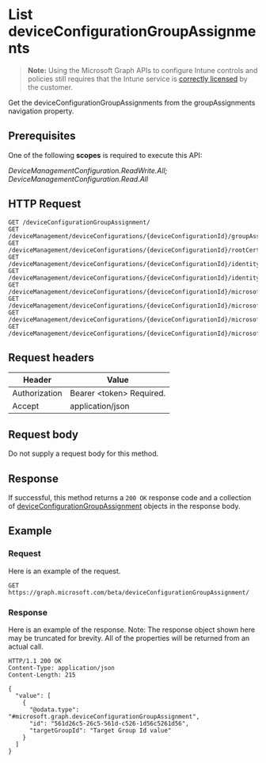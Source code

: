 ﻿# List deviceConfigurationGroupAssignments

> **Note:** Using the Microsoft Graph APIs to configure Intune controls and policies still requires that the Intune service is [correctly licensed](https://go.microsoft.com/fwlink/?linkid=839381) by the customer.

Get the deviceConfigurationGroupAssignments from the groupAssignments navigation property.
## Prerequisites
One of the following **scopes** is required to execute this API:

*DeviceManagementConfiguration.ReadWrite.All; DeviceManagementConfiguration.Read.All*
## HTTP Request
<!-- {
  "blockType": "ignored"
}
-->
```http
GET /deviceConfigurationGroupAssignment/
GET /deviceManagement/deviceConfigurations/{deviceConfigurationId}/groupAssignments/
GET /deviceManagement/deviceConfigurations/{deviceConfigurationId}/rootCertificate//groupAssignments/
GET /deviceManagement/deviceConfigurations/{deviceConfigurationId}/identityCertificate//groupAssignments/
GET /deviceManagement/deviceConfigurations/{deviceConfigurationId}/identityCertificate//rootCertificate//groupAssignments/
GET /deviceManagement/deviceConfigurations/{deviceConfigurationId}/microsoft.graph.iosScepCertificateProfile/rootCertificate//groupAssignments/
GET /deviceManagement/deviceConfigurations/{deviceConfigurationId}/microsoft.graph.macOSScepCertificateProfile/rootCertificate//groupAssignments/
GET /deviceManagement/deviceConfigurations/{deviceConfigurationId}/microsoft.graph.windows81SCEPCertificateProfile/rootCertificate//groupAssignments/
GET /deviceManagement/deviceConfigurations/{deviceConfigurationId}/microsoft.graph.windowsPhone81VpnConfiguration/identityCertificate//groupAssignments/
```

## Request headers
|Header|Value|
|---|---|
|Authorization|Bearer &lt;token&gt; Required.|
|Accept|application/json|

## Request body
Do not supply a request body for this method.

## Response
If successful, this method returns a `200 OK` response code and a collection of [deviceConfigurationGroupAssignment](../resources/intune_deviceconfig_deviceconfigurationgroupassignment.md) objects in the response body.

## Example
### Request
Here is an example of the request.
```http
GET https://graph.microsoft.com/beta/deviceConfigurationGroupAssignment/
```

### Response
Here is an example of the response. Note: The response object shown here may be truncated for brevity. All of the properties will be returned from an actual call.
```http
HTTP/1.1 200 OK
Content-Type: application/json
Content-Length: 215

{
  "value": [
    {
      "@odata.type": "#microsoft.graph.deviceConfigurationGroupAssignment",
      "id": "561d26c5-26c5-561d-c526-1d56c5261d56",
      "targetGroupId": "Target Group Id value"
    }
  ]
}
```



